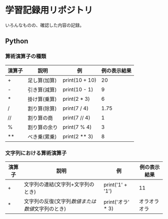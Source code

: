 # 学習記録用リポジトリ

いろんなものの、確認した内容の記録。

## Python

### 算術演算子の種類

演算子 | 説明 | 例 | 例の表示結果
---|---|---|---
+ | 足し算(加算) | print(10 + 10) | 20
- | 引き算(減算) | print(10 - 1) | 9
* | 掛け算(乗算) | print(2 * 3) | 6
/ | 割り算(除算) | print(7 / 4) | 1.75
// | 割り算の商 | print(7 // 4) | 1
% | 割り算の余り | print(7 % 4) | 3
** | べき乗(累乗) | print(2 ** 3) | 8

### 文字列における算術演算子

演算子 | 説明 | 例 | 例の表示結果
---|---|---|---
+ | 文字列の連結(文字列+文字列のとき) | print('1' + '1') | 11
* | 文字列の反復(文字列*数値または数値*文字列のとき) | print('オラ' * 3) | オラオラオラ
